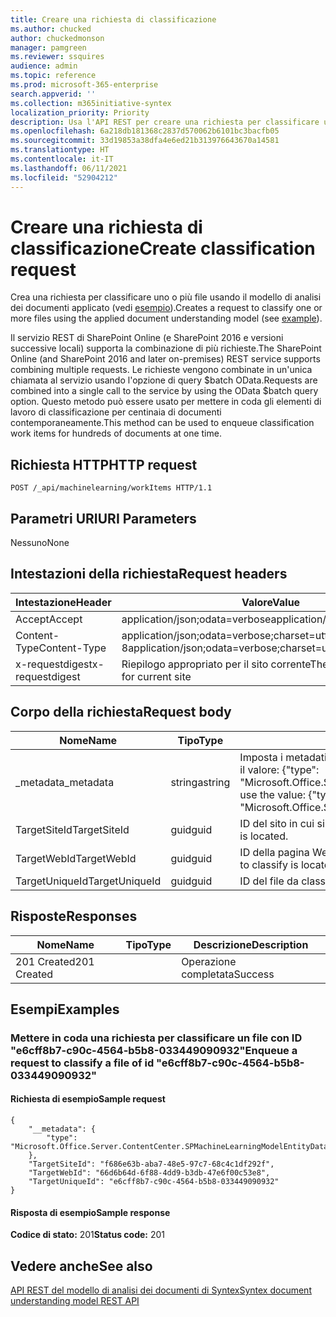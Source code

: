 ```yaml
---
title: Creare una richiesta di classificazione
ms.author: chucked
author: chuckedmonson
manager: pamgreen
ms.reviewer: ssquires
audience: admin
ms.topic: reference
ms.prod: microsoft-365-enterprise
search.appverid: ''
ms.collection: m365initiative-syntex
localization_priority: Priority
description: Usa l'API REST per creare una richiesta per classificare uno o più file usando un modello di analisi dei documenti qualificato.
ms.openlocfilehash: 6a218db181368c2837d570062b6101bc3bacfb05
ms.sourcegitcommit: 33d19853a38dfa4e6ed21b313976643670a14581
ms.translationtype: HT
ms.contentlocale: it-IT
ms.lasthandoff: 06/11/2021
ms.locfileid: "52904212"
---
```

# <a name="create-classification-request"></a><span data-ttu-id="92d10-103">Creare una richiesta di classificazione</span><span class="sxs-lookup"><span data-stu-id="92d10-103">Create classification request</span></span>

<span data-ttu-id="92d10-104">Crea una richiesta per classificare uno o più file usando il modello di analisi dei documenti applicato (vedi [esempio](rest-createclassificationrequest.md#examples)).</span><span class="sxs-lookup"><span data-stu-id="92d10-104">Creates a request to classify one or more files using the applied document understanding model (see [example](rest-createclassificationrequest.md#examples)).</span></span>

<span data-ttu-id="92d10-105">Il servizio REST di SharePoint Online (e SharePoint 2016 e versioni successive locali) supporta la combinazione di più richieste.</span><span class="sxs-lookup"><span data-stu-id="92d10-105">The SharePoint Online (and SharePoint 2016 and later on-premises) REST service supports combining multiple requests.</span></span> <span data-ttu-id="92d10-106">Le richieste vengono combinate in un'unica chiamata al servizio usando l'opzione di query $batch OData.</span><span class="sxs-lookup"><span data-stu-id="92d10-106">Requests are combined into a single call to the service by using the OData $batch query option.</span></span> <span data-ttu-id="92d10-107">Questo metodo può essere usato per mettere in coda gli elementi di lavoro di classificazione per centinaia di documenti contemporaneamente.</span><span class="sxs-lookup"><span data-stu-id="92d10-107">This method can be used to enqueue classification work items for hundreds of documents at one time.</span></span>

## <a name="http-request"></a><span data-ttu-id="92d10-108">Richiesta HTTP</span><span class="sxs-lookup"><span data-stu-id="92d10-108">HTTP request</span></span>

```
POST /_api/machinelearning/workItems HTTP/1.1
```
## <a name="uri-parameters"></a><span data-ttu-id="92d10-109">Parametri URI</span><span class="sxs-lookup"><span data-stu-id="92d10-109">URI Parameters</span></span>

<span data-ttu-id="92d10-110">Nessuno</span><span class="sxs-lookup"><span data-stu-id="92d10-110">None</span></span>

## <a name="request-headers"></a><span data-ttu-id="92d10-111">Intestazioni della richiesta</span><span class="sxs-lookup"><span data-stu-id="92d10-111">Request headers</span></span>

| <span data-ttu-id="92d10-112">Intestazione</span><span class="sxs-lookup"><span data-stu-id="92d10-112">Header</span></span> | <span data-ttu-id="92d10-113">Valore</span><span class="sxs-lookup"><span data-stu-id="92d10-113">Value</span></span> |
|--------|-------|
|<span data-ttu-id="92d10-114">Accept</span><span class="sxs-lookup"><span data-stu-id="92d10-114">Accept</span></span>|<span data-ttu-id="92d10-115">application/json;odata=verbose</span><span class="sxs-lookup"><span data-stu-id="92d10-115">application/json;odata=verbose</span></span>|
|<span data-ttu-id="92d10-116">Content-Type</span><span class="sxs-lookup"><span data-stu-id="92d10-116">Content-Type</span></span>|<span data-ttu-id="92d10-117">application/json;odata=verbose;charset=utf-8</span><span class="sxs-lookup"><span data-stu-id="92d10-117">application/json;odata=verbose;charset=utf-8</span></span>|
|<span data-ttu-id="92d10-118">x-requestdigest</span><span class="sxs-lookup"><span data-stu-id="92d10-118">x-requestdigest</span></span>|<span data-ttu-id="92d10-119">Riepilogo appropriato per il sito corrente</span><span class="sxs-lookup"><span data-stu-id="92d10-119">The appropriate digest for current site</span></span>|

## <a name="request-body"></a><span data-ttu-id="92d10-120">Corpo della richiesta</span><span class="sxs-lookup"><span data-stu-id="92d10-120">Request body</span></span>

|<span data-ttu-id="92d10-121">Nome</span><span class="sxs-lookup"><span data-stu-id="92d10-121">Name</span></span>    |<span data-ttu-id="92d10-122">Tipo</span><span class="sxs-lookup"><span data-stu-id="92d10-122">Type</span></span>   |<span data-ttu-id="92d10-123">Descrizione</span><span class="sxs-lookup"><span data-stu-id="92d10-123">Description</span></span> |
|--------|-------|------------|
|<span data-ttu-id="92d10-124">_metadata</span><span class="sxs-lookup"><span data-stu-id="92d10-124">_metadata</span></span>|<span data-ttu-id="92d10-125">stringa</span><span class="sxs-lookup"><span data-stu-id="92d10-125">string</span></span> |<span data-ttu-id="92d10-126">Imposta i metadati dell'oggetto in SPO.</span><span class="sxs-lookup"><span data-stu-id="92d10-126">Set the object meta on the SPO.</span></span> <span data-ttu-id="92d10-127">Usare sempre il valore: {"type": "Microsoft.Office.Server.ContentCenter.SPMachineLearningModelEntityData"}.</span><span class="sxs-lookup"><span data-stu-id="92d10-127">Always use the value: {"type": "Microsoft.Office.Server.ContentCenter.SPMachineLearningModelEntityData"}.</span></span> |
|<span data-ttu-id="92d10-128">TargetSiteId</span><span class="sxs-lookup"><span data-stu-id="92d10-128">TargetSiteId</span></span>|<span data-ttu-id="92d10-129">guid</span><span class="sxs-lookup"><span data-stu-id="92d10-129">guid</span></span>|<span data-ttu-id="92d10-130">ID del sito in cui si trova il file da classificare.</span><span class="sxs-lookup"><span data-stu-id="92d10-130">The id of the site where the file to classify is located.</span></span>|
|<span data-ttu-id="92d10-131">TargetWebId</span><span class="sxs-lookup"><span data-stu-id="92d10-131">TargetWebId</span></span>|<span data-ttu-id="92d10-132">guid</span><span class="sxs-lookup"><span data-stu-id="92d10-132">guid</span></span>|<span data-ttu-id="92d10-133">ID della pagina Web in cui si trova il file da classificare.</span><span class="sxs-lookup"><span data-stu-id="92d10-133">The id of the web where the file to classify is located.</span></span>|
|<span data-ttu-id="92d10-134">TargetUniqueId</span><span class="sxs-lookup"><span data-stu-id="92d10-134">TargetUniqueId</span></span>|<span data-ttu-id="92d10-135">guid</span><span class="sxs-lookup"><span data-stu-id="92d10-135">guid</span></span>|<span data-ttu-id="92d10-136">ID del file da classificare.</span><span class="sxs-lookup"><span data-stu-id="92d10-136">The id of the file to classify.</span></span>|

## <a name="responses"></a><span data-ttu-id="92d10-137">Risposte</span><span class="sxs-lookup"><span data-stu-id="92d10-137">Responses</span></span>

| <span data-ttu-id="92d10-138">Nome</span><span class="sxs-lookup"><span data-stu-id="92d10-138">Name</span></span>   | <span data-ttu-id="92d10-139">Tipo</span><span class="sxs-lookup"><span data-stu-id="92d10-139">Type</span></span>  | <span data-ttu-id="92d10-140">Descrizione</span><span class="sxs-lookup"><span data-stu-id="92d10-140">Description</span></span>|
|--------|-------|------------|
|<span data-ttu-id="92d10-141">201 Created</span><span class="sxs-lookup"><span data-stu-id="92d10-141">201 Created</span></span>| |<span data-ttu-id="92d10-142">Operazione completata</span><span class="sxs-lookup"><span data-stu-id="92d10-142">Success</span></span>|

## <a name="examples"></a><span data-ttu-id="92d10-143">Esempi</span><span class="sxs-lookup"><span data-stu-id="92d10-143">Examples</span></span>

### <a name="enqueue-a-request-to-classify-a-file-of-id-e6cff8b7-c90c-4564-b5b8-033449090932"></a><span data-ttu-id="92d10-144">Mettere in coda una richiesta per classificare un file con ID "e6cff8b7-c90c-4564-b5b8-033449090932"</span><span class="sxs-lookup"><span data-stu-id="92d10-144">Enqueue a request to classify a file of id "e6cff8b7-c90c-4564-b5b8-033449090932"</span></span>

#### <a name="sample-request"></a><span data-ttu-id="92d10-145">Richiesta di esempio</span><span class="sxs-lookup"><span data-stu-id="92d10-145">Sample request</span></span>

```
{
    "__metadata": {
        "type": "Microsoft.Office.Server.ContentCenter.SPMachineLearningModelEntityData"
    },
    "TargetSiteId": "f686e63b-aba7-48e5-97c7-68c4c1df292f",
    "TargetWebId": "66d6b64d-6f88-4dd9-b3db-47e6f00c53e8",
    "TargetUniqueId": "e6cff8b7-c90c-4564-b5b8-033449090932"
}
```

#### <a name="sample-response"></a><span data-ttu-id="92d10-146">Risposta di esempio</span><span class="sxs-lookup"><span data-stu-id="92d10-146">Sample response</span></span>

<span data-ttu-id="92d10-147">**Codice di stato:** 201</span><span class="sxs-lookup"><span data-stu-id="92d10-147">**Status code:** 201</span></span>

## <a name="see-also"></a><span data-ttu-id="92d10-148">Vedere anche</span><span class="sxs-lookup"><span data-stu-id="92d10-148">See also</span></span>

[<span data-ttu-id="92d10-149">API REST del modello di analisi dei documenti di Syntex</span><span class="sxs-lookup"><span data-stu-id="92d10-149">Syntex document understanding model REST API</span></span>](syntex-model-rest-api.md)
